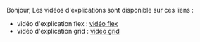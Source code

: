 Bonjour,
Les vidéos d'explications sont disponible sur ces liens :
 - vidéo d'explication flex : [vidéo flex](https://youtu.be/fsXD8YrmTMA)
 - vidéo d'explication grid : [vidéo grid](https://youtu.be/2CIeWz-fsrI)